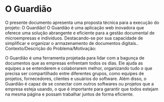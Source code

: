 # O Guardião

O presente documento apresenta uma proposta técnica para a execução do projeto: O Guardião! O Guardião é uma aplicação web inovadora que oferece uma solução abrangente e eficiente para a gestão documental de microempresas e indivíduos. Destacando-se por sua capacidade de simplificar e organizar o armazenamento de documentos digitais..
Contexto/Descrição do Problema/Motivação:

O Guardião é uma ferramenta projetada para lidar com a bagunça de documentos que as empresas enfrentam todos os dias. Ele ajuda as equipes a se entenderem e colaborarem melhor, organizando tudo o que precisa ser compartilhado entre diferentes grupos, como equipes de projetos, fornecedores, clientes e usuários do software.
Além disso, o Guardião é capaz de se conectar com outros softwares ou projetos que a empresa esteja usando, o que é importante para garantir que todos estejam na mesma página e possam trabalhar juntos de forma eficiente.
